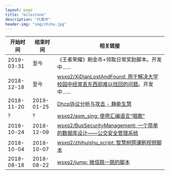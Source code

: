 ```yaml
---
layout: page
title: "milestone"
description: "代表作"
header-img: "img/zhihu.jpg"
---
```


| 开始时间   | 结束时间   | 相关链接                                                                                                                                    |
|------------|------------|---------------------------------------------------------------------------------------------------------------------------------------------|
| 2019-03-31 | 至今       | 《王者荣耀》刷金币+领取日常奖励脚本。开发中……                                                                                               |
| 2018-12-18 | 至今       | [wsxq2/XiDianLostAndFound: 用于解决大学校园中经常丢东西却难以找回的问题](https://github.com/wsxq2/XiDianLostAndFound)。开发中……             |
| 2018-11-20 | 2019-01-25 | [Dhcp协议分析与攻击 - 静能生慧](http://wsxq2.55555.io/blog/2019/01/25/DHCP%E5%8D%8F%E8%AE%AE%E5%88%86%E6%9E%90%E4%B8%8E%E6%94%BB%E5%87%BB/) |
| ?          | ?          | [wsxq2/asm_sing: 使用汇编语言“唱歌”](https://github.com/wsxq2/asm_sing)                                                                     |
| 2018-10-24 | 2018-12-09 | [wsxq2/BusSecurityManagement: 一个简单的数据库设计——公交安全管理系统](https://github.com/wsxq2/BusSecurityManagement)                       |
| 2018-10-04 | 2018-10-07 | [wsxq2/zhihuishu_script: 智慧树网课刷视频脚本](https://github.com/wsxq2/zhihuishu_script)                                                   |
| 2018-08-18 | 2018-08-22 | [wsxq2/jump: 微信跳一跳的脚本](https://github.com/wsxq2/jump)                                                                               |
